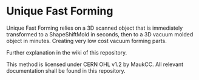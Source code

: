 Unique Fast Forming
====

Unique Fast Forming relies on a 3D scanned object that is immediately transformed to a ShapeShiftMold in seconds, then to a 3D vacuum molded object in minutes. Creating very low cost vacuum forming parts.


Further explanation in the wiki of this repository.

This method is licensed under CERN OHL v1.2 by MaukCC. All relevant documentation shall be found in this repository.
